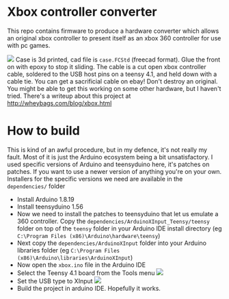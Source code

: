 # Xbox controller converter
This repo contains firmware to produce a hardware converter which allows an original xbox controller to present itself as an xbox 360 controller for use with pc games.

![](img/xbox_converter_open.jpg)
Case is 3d printed, cad file is `case.FCStd` (freecad format). Glue the front on with epoxy to stop it sliding.
The cable is a cut open xbox controller cable, soldered to the USB host pins on a teensy 4.1, and held down with a cable tie. You can get a sacrificial cable on ebay! Don't destroy an original. You might be able to get this working on some other hardware, but I haven't tried. There's a writeup about this project at http://wheybags.com/blog/xbox.html

# How to build
This is kind of an awful procedure, but in my defence, it's not really my fault. Most of it is just the Arduino ecosystem being a bit unsatisfactory. I used specific versions of Arduino and teensyduino here, it's patches on patches. If you want to use a newer version of anything you're on your own. Installers for the specific versions we need are available in the `dependencies/` folder

- Install Arduino 1.8.19
- Install teensyduino 1.56
- Now we need to install the patches to teensyduino that let us emulate a 360 controller. Copy the `dependencies/ArduinoXInput_Teensy/teensy` folder on top of the `teensy` folder in your Arduino IDE install directory (eg `C:\Program Files (x86)\Arduino\hardware\teensy`)
- Next copy the `dependencies/ArduinoXInput` folder into your Arduino libraries folder (eg `C:\Program Files (x86)\Arduino\libraries\ArduinoXInput`)
- Now open the `xbox.ino` file in the Arduino IDE
- Select the Teensy 4.1 board from the Tools menu
![](img/board.jpg)
- Set the USB type to XInput
![](img/usb_xinput.jpg)
- Build the project in arduino IDE. Hopefully it works.
